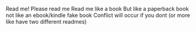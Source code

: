 Read me!
Please read me
Read me like a book
But like a paperback book
not like an ebook/kindle fake book
Conflict will occur if you dont (or more like have two different readmes)

